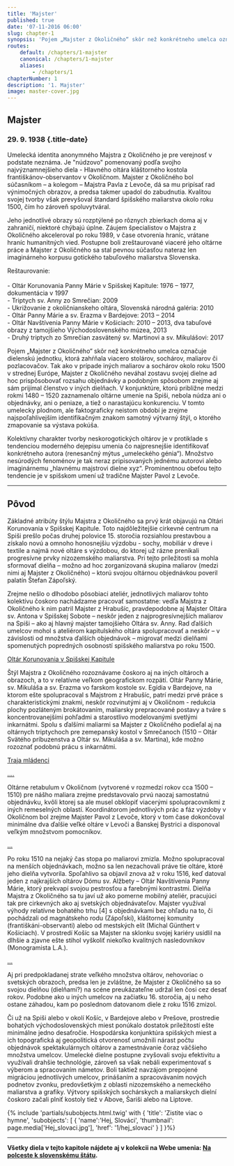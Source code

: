 ```yaml
---
title: 'Majster'
published: true
date: '07-11-2016 06:00'
slug: chapter-1
synopsis: 'Pojem „Majster z Okoličného“ skôr než konkrétneho umelca označuje dielenskú jednotku, ktorá zahŕňala viacero stolárov, sochárov, maliarov či pozlacovačov. Dielňa využívala obdobie prosperity spišských miest a rýchlo reagovala na vzrastajúci dopyt po veľkých a spektakulárnych oltároch, pričom experimentovala s motívmi a technológiami.'
routes:
    default: /chapters/1-majster
    canonical: /chapters/1-majster
    aliases:
        - /chapters/1
chapterNumber: 1
description: '1. Majster'
image: master-cover.jpg
---
```


## Majster
### 29. 9. 1938 {.title-date}

<span class="drop-cap">U</span>melecká identita anonymného Majstra z Okoličného je pre verejnosť v podstate neznáma. Je "núdzovo" pomenovaný podľa svojho najvýznamnejšieho diela - Hlavného oltára kláštorného kostola františkánov-observantov v Okoličnom. Majster z Okoličného bol súčasníkom – a kolegom – Majstra Pavla z Levoče, dá sa mu pripísať rad výnimočných obrazov, a predsa takmer upadol do zabudnutia. Kvalitou svojej tvorby však prevyšoval štandard špišského maliarstva okolo roku 1500, čím ho zároveň spoluvytváral.

Jeho jednotlivé obrazy sú rozptýlené po rôznych zbierkach doma aj v zahraničí, niektoré chýbajú úplne. Záujem špecialistov o Majstra z Okoličného akceleroval po roku 1989, v čase otvorenia hraníc, vrátane hraníc humanitných vied. Postupne boli zreštaurované viaceré jeho oltárne práce a Majster z Okoličného sa stal pevnou súčasťou nateraz len imaginárneho korpusu gotického tabuľového maliarstva Slovenska.

<div class="goside">
<p>
Reštaurovanie:<br><br>
 - Oltár Korunovania Panny Márie v Spišskej Kapitule: 1976 – 1977, dokumentácia v 1997<br>
 - Triptych sv. Anny zo Smrečian: 2009<br>
 - Ukrižovanie z okoličnianskeho oltára, Slovenská národná galéria: 2010<br>
 - Oltár Panny Márie a sv. Erazma v Bardejove: 2013 – 2014<br>
 - Oltár Navštívenia Panny Márie v Košiciach: 2010 – 2013, dva tabuľové obrazy z tamojšieho Východoslovenského múzea, 2013<br>
 - Druhý triptych zo Smrečian zasvätený sv. Martinovi a sv. Mikulášovi: 2017<br>
</p>
</div>

Pojem „Majster z Okoličného“ skôr než konkrétneho umelca označuje dielenskú jednotku, ktorá zahŕňala viacero stolárov, sochárov, maliarov či pozlacovačov. Tak ako v prípade iných maliarov a sochárov okolo roku 1500 v strednej Európe, Majster z Okoličného neváhal zostavu svojej dielne ad hoc prispôsobovať rozsahu objednávky a podobným spôsobom zrejme aj sám prijímal členstvo v iných dielňach. V konjunktúre, ktorú približne medzi rokmi 1480 – 1520 zaznamenalo oltárne umenie na Spiši, nebola núdza ani o objednávky, ani o peniaze, a tiež o narastajúcu konkurenciu. V tomto umelecky plodnom, ale faktograficky neistom období je zrejme najspoľahlivejším identifikačným znakom samotný výtvarný štýl, o ktorého zmapovanie sa výstava pokúša.

<div class="goside">
<p>
Kolektívny charakter tvorby neskorogotických oltárov je v protiklade s tendenciou moderného dejepisu umenia čo najpresnejšie identifikovať konkrétneho autora (renesančný mýtus „umeleckého génia“). Množstvo nesúrodých fenoménov je tak neraz pripisovaných jednému autorovi alebo imaginárnemu „hlavnému majstrovi dielne xyz“. Prominentnou obeťou tejto tendencie je v spišskom umení už tradične Majster Pavol z Levoče.
</p>
</div>

---
## Pôvod

Základné atribúty štýlu Majstra z Okoličného sa prvý krát objavujú na Oltári Korunovania v Spišskej Kapitule. Toto najdôležitejšie cirkevné centrum na Spiši prešlo počas druhej polovice 15. storočia rozsiahlou prestavbou a získalo novú a omnoho honosnejšiu výzdobu - sochy, mobiliár v dreve i textile a najmä nové oltáre s výzdobou, do ktorej už rázne prenikali progresívne prvky nizozemského maliarstva. Pri tejto príležitosti sa mohla sformovať dielňa – možno ad hoc zorganizovaná skupina maliarov (medzi nimi aj Majster z Okoličného) – ktorú svojou oltárnou objednávkou poveril palatín Štefan Zápoľský.

<div class="goside">
<p>
Zrejme nešlo o dlhodobo pôsobiaci ateliér, jednotlivých maliarov tohto kolektívu čoskoro nachádzame pracovať samostatne: vedľa Majstra z Okoličného k nim patril Majster z Hrabušíc, pravdepodobne aj Majster Oltára sv. Antona v Spišskej Sobote – neskôr jeden z najprogresívnejších maliarov na Spiši – ako aj hlavný majster tamojšieho Oltára sv. Anny. Rad ďalších umelcov mohol s ateliérom kapitulského oltára spolupracovať a neskôr – v závislosti od množstva ďalších objednávok – migrovať medzi dielňami spomenutých popredných osobností spišského maliarstva po roku 1500.
</p>
</div>

[Oltár Korunovania v Spišskej Kapitule](spisska-kapitula.jpg "Oltár Korunovania v Spišskej Kapitule")

Štýl Majstra z Okoličného rozoznávame čoskoro aj na iných oltároch a obrazoch, a to v relatívne veľkom geografickom rozpätí. Oltár Panny Márie, sv. Mikuláša a sv. Erazma vo farskom kostole sv. Egídia v Bardejove, na ktorom ešte spolupracoval s Majstrom z Hrabušíc, patrí medzi prvé práce s charakteristickými znakmi, neskôr rozvinutými aj v Okoličnom - redukcia plochy pozláteným brokátovaním, maliarsky prepracované postavy a tváre s koncentrovanejšími pohľadmi a starostlivo modelovanými svetlými inkarnátmi. Spolu s ďalšími maliarmi sa Majster z Okoličného podieľal aj na oltárnych triptychoch pre zemepanský kostol v Smrečanoch (1510 – Oltár Svätého príbuzenstva a Oltár sv. Mikuláša a sv. Martina), kde možno rozoznať podobnú prácu s inkarnátmi.

[Traja mládenci](traja-mladenci.jpg "Traja mládenci")

[....](obraz-1.jpg "...")

<div class="highlight">
<p>
Oltárne retabulum v Okoličnom (vytvorené v rozmedzí rokov cca 1500 – 1510) pre nášho maliara zrejme predstavovalo prvú naozaj samostatnú objednávku, kvôli ktorej sa ale musel obklopiť viacerými spolupracovníkmi z iných remeselných oblastí. Koordinátorom jednotlivých prác a fáz výzdoby v Okoličnom bol zrejme Majster Pavol z Levoče, ktorý v tom čase dokončoval minimálne dva ďalšie veľké oltáre v Levoči a Banskej Bystrici a disponoval veľkým množstvom pomocníkov.
</p>
</div>

[...](349-detail-mensi.jpg "...")

Po roku 1510 na nejaký čas stopa po maliarovi zmizla. Možno spolupracoval na menších objednávkach, možno sa len nezachovali práve tie oltáre, ktoré jeho dielňa vytvorila. Spoľahlivo sa objavil znova až v roku 1516, keď datoval jeden z najkrajších oltárov Dómu sv. Alžbety – Oltár Navštívenia Panny Márie, ktorý prekvapí svojou pestrosťou a farebnými kontrastmi. Dielňa Majstra z Okoličného sa tu javí už ako pomerne mobilný ateliér, pracujúci tak pre cirkevných ako aj svetských objednávateľov. Majster využíval výhody relatívne bohatého trhu [4] s objednávkami bez ohľadu na to, či pochádzali od magnátskeho rodu (Zápoľskí), kláštornej komunity (františkáni-observanti) alebo od mestských elít (Michal Günthert v Košiciach). V prostredí Košíc sa Majster na sklonku svojej kariéry usídlil na dlhšie a zjavne ešte stihol vyškoliť niekoľko kvalitných nasledovníkov (Monogramista L.A.).

[...](navstivenie-predela.jpg "...")

<div class="highlight">
<p>
Aj pri predpokladanej strate veľkého množstva oltárov, nehovoriac o svetských obrazoch, predsa len je zvláštne, že Majster z Okoličného sa so svojou dielňou (dielňami?) na scéne preukázateľne udržal len čosi cez desať rokov. Podobne ako u iných umelcov na začiatku 16. storočia, aj u neho ostane záhadou, kam po poslednom datovanom diele z roku 1516 zmizol.
</p>
</div>

<div class="goside">
<p>
Či už na Spiši alebo v okolí Košíc, v Bardejove alebo v Prešove, prostredie bohatých východoslovenských miest ponúkalo dostatok príležitostí ešte minimálne jedno desaťročie. Hospodárska konjunktúra spišských miest a ich topografická aj geopolitická otvorenosť umožnili nárast počtu objednávok spektakulárnych oltárov a zamestnávanie čoraz väčšieho množstva umelcov. Umelecké dielne postupne zvyšovali svoju efektivitu a využívali drahšie technológie, zároveň sa však nebáli experimentovať s výberom a spracovaním námetov. Boli taktiež navzájom prepojené migráciou jednotlívých umelcov, prinášaním a spracovávaním nových podnetov zvonku, predovšetkým z oblasti nizozemského a nemeckého maliarstva a grafiky. Výtvory spišských sochárskych a maliarskych dielní čoskoro začali plniť kostoly tiež v Above, Šariši alebo na Liptove.
</p>
</div>


{% include 'partials/subobjects.html.twig' with {
    'title': 'Zistite viac o hymne',
    'subobjects': [
        {
            'name':'Hej, Slováci',
            'thumbnail': page.media['Hej_slovaci.jpg'],
            'href': '1/hej_slovaci'
        }
    ]
}%}

---
**Všetky diela v tejto kapitole nájdete aj v kolekcii na Webe umenia: [Na polceste k slovenskému štátu](http://www.webumenia.sk/kolekcia/82 "Na polceste k slovenskému štátu").**
